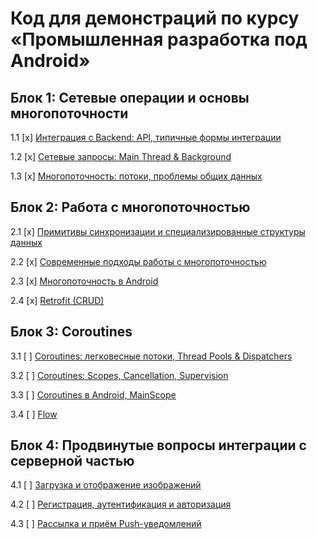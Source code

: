 # Код для демонстраций по курсу «Промышленная разработка под Android»

## Блок 1: Сетевые операции и основы многопоточности

1.1 [x] [Интеграция с Backend: API, типичные формы интеграции](01_backend)

1.2 [x] [Сетевые запросы: Main Thread & Background](02_threads)

1.3 [x] [Многопоточность: потоки, проблемы общих данных](03_multithreading)

## Блок 2: Работа с многопоточностью

2.1 [x] [Примитивы синхронизации и специализированные структуры данных](04_sync)

2.2 [x] [Современные подходы работы с многопоточностью](05_current)

2.3 [x] [Многопоточность в Android](06_android)

2.4 [x] [Retrofit (CRUD)](07_crud)

## Блок 3: Coroutines

3.1 [ ] [Coroutines: легковесные потоки, Thread Pools & Dispatchers](08_coroutines)

3.2 [ ] [Coroutines: Scopes, Cancellation, Supervision](09_supervision)

3.3 [ ] [Coroutines в Android, MainScope](10_mainscope)

3.4 [ ] [Flow](11_flow)

## Блок 4: Продвинутые вопросы интеграции с серверной частью

4.1 [ ] [Загрузка и отображение изображений](12_images)

4.2 [ ] [Регистрация, аутентификация и авторизация](13_auth)

4.3 [ ] [Рассылка и приём Push-уведомлений](14_pushes)
